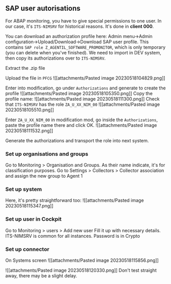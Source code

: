 ## SAP user autorisations

For ABAP monitoring, you have to give special permissions to one user.
In our case, it's `ITS-NIMSRV` for historical reasons. It's done in **client 000**.

You can download an authorization profile here:
Admin menu→Admin configuration→Upload/Download→Download SAP user profile. This contains `SAP role Z_AGENTIL_SOFTWARE_PROMONITOR`, which is only temporary (you can delete when you've finished). We need to import in DEV system, then copy its authorizations over to `ITS-NIMSRV`.

Extract the .zip file

Upload the file in `PFCG`
![[attachments/Pasted image 20230518104829.png]]

Enter into modification, go under `Authorizations` and generate to create the profile
![[attachments/Pasted image 20230518105350.png]]
Copy the profile name:
![[attachments/Pasted image 20230518111300.png]]
Check that `ITS-NIMSRV` has the role `ZA_U_XX_NIM_00`
![[attachments/Pasted image 20230518105510.png]]

Enter `ZA_U_XX_NIM_00` in modification mod, go inside the `Authorizations`, paste the profile name there and click OK.
![[attachments/Pasted image 20230518111532.png]]

Generate the authorizations and transport the role into next system.
### Set up organisations and groups
Go to Monitoring > Organisation and Groups. As their name indicate, it's for classification purposes.
Go to Settings > Collectors > Collector association and assign the new group to Agent 1
### Set up system
Here, it's pretty straightforward too: 
![[attachments/Pasted image 20230518115347.png]]
### Set up user in Cockpit
Go to Monitoring > users  > Add new user
Fill it up with necessary details. ITS-NIMSRV is common for all instances. Password is in Crypto
### Set up connector
On Systems screen
![[attachments/Pasted image 20230518115856.png]]

![[attachments/Pasted image 20230518120330.png]]
Don't test straight away, there may be a slight delay.
